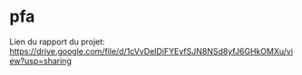# pfa
Lien du rapport du projet: 
https://drive.google.com/file/d/1cVvDeIDiFYEyfSJN8NSd8yfJ6GHkOMXu/view?usp=sharing
